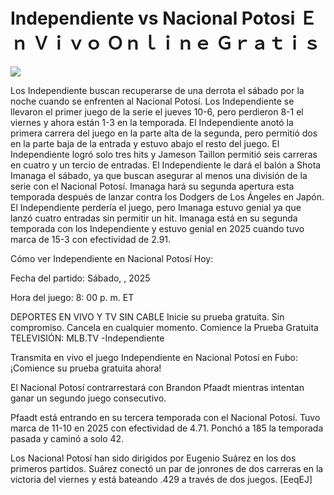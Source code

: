 # Independiente vs Nacional Potosi Ｅｎ Ｖｉｖｏ Ｏｎｌｉｎｅ Ｇｒａｔｉｓ  
  
  
[![](https://i.imgur.com/qSNzIqt.png)](https://movie.rssnews.media/SyDMDatWm.php)  
  
Los Independiente buscan recuperarse de una derrota el sábado por la noche cuando se enfrenten al Nacional Potosí. Los Independiente se llevaron el primer juego de la serie el jueves 10-6, pero perdieron 8-1 el viernes y ahora están 1-3 en la temporada. El Independiente anotó la primera carrera del juego en la parte alta de la segunda, pero permitió dos en la parte baja de la entrada y estuvo abajo el resto del juego. El Independiente logró solo tres hits y Jameson Taillon permitió seis carreras en cuatro y un tercio de entradas. El Independiente le dará el balón a Shota Imanaga el sábado, ya que buscan asegurar al menos una división de la serie con el Nacional Potosí. Imanaga hará su segunda apertura esta temporada después de lanzar contra los Dodgers de Los Ángeles en Japón. El Independiente perdería el juego, pero Imanaga estuvo genial ya que lanzó cuatro entradas sin permitir un hit. Imanaga está en su segunda temporada con los Independiente y estuvo genial en 2025 cuando tuvo marca de 15-3 con efectividad de 2.91.

Cómo ver Independiente en Nacional Potosí Hoy:

Fecha del partido: Sábado, , 2025

Hora del juego: 8: 00 p. m. ET

DEPORTES EN VIVO Y TV SIN CABLE
Inicie su prueba gratuita. Sin compromiso. Cancela en cualquier momento.
Comience la Prueba Gratuita
TELEVISIÓN: MLB.TV -Independiente

Transmita en vivo el juego Independiente en Nacional Potosí en Fubo: ¡Comience su prueba gratuita ahora! 

El Nacional Potosí contrarrestará con Brandon Pfaadt mientras intentan ganar un segundo juego consecutivo.

Pfaadt está entrando en su tercera temporada con el Nacional Potosí. Tuvo marca de 11-10 en 2025 con efectividad de 4.71. Ponchó a 185 la temporada pasada y caminó a solo 42.

Los Nacional Potosí han sido dirigidos por Eugenio Suárez en los dos primeros partidos. Suárez conectó un par de jonrones de dos carreras en la victoria del viernes y está bateando .429 a través de dos juegos. [EeqEJ]